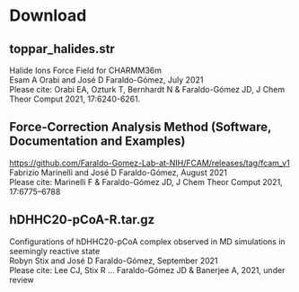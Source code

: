 # Download

## toppar_halides.str
Halide Ions Force Field for CHARMM36m  
Esam A Orabi and José D Faraldo-Gómez, July 2021  
Please cite: Orabi EA, Ozturk T, Bernhardt N & Faraldo-Gómez JD, J Chem Theor Comput 2021, 17:6240-6261.

## Force-Correction Analysis Method (Software, Documentation and Examples) 
https://github.com/Faraldo-Gomez-Lab-at-NIH/FCAM/releases/tag/fcam_v1
Fabrizio Marinelli and José D Faraldo-Gómez, August 2021  
Please cite: Marinelli F & Faraldo-Gómez JD, J Chem Theor Comput 2021, 17:6775–6788

## hDHHC20-pCoA-R.tar.gz  
Configurations of hDHHC20-pCoA complex observed in MD simulations in seemingly reactive state  
Robyn Stix and José D Faraldo-Gómez, September 2021   
Please cite: Lee CJ, Stix R ... Faraldo-Gómez JD & Banerjee A, 2021, under review 
